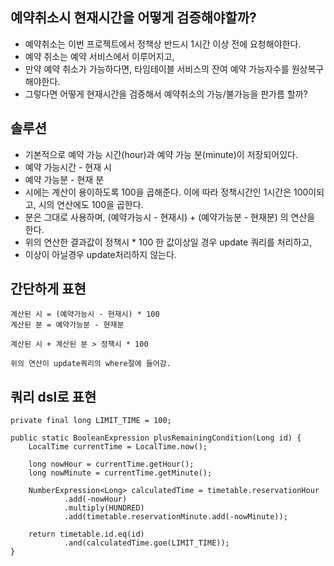 ## 예약취소시 현재시간을 어떻게 검증해야할까?
* 예약취소는 이번 프로젝트에서 정책상 반드시 1시간 이상 전에 요청해야한다.
* 예약 취소는 예약 서비스에서 이루어지고,
* 만약 예약 취소가 가능하다면, 타임테이블 서비스의 잔여 예약 가능자수를 원상복구해야한다.
* 그렇다면 어떻게 현재시간을 검증해서 예약취소의 가능/불가능을 판가름 할까?

## 솔루션
* 기본적으로 예약 가능 시간(hour)과 예약 가능 분(minute)이 저장되어있다.
* 예약 가능시간 - 현재 시
* 예약 가능분 - 현재 분
* 시에는 계산이 용이하도록 100을 곱해준다. 이에 따라 정책시간인 1시간은 100이되고, 시의 연산에도 100을 곱한다.
* 분은 그대로 사용하며, (예약가능시 - 현재시) + (예약가능분 - 현재분) 의 연산을 한다.
* 위의 연산한 결과값이 정책시 * 100 한 값이상일 경우 update 쿼리를 처리하고,
* 이상이 아닐경우 update처리하지 않는다.

## 간단하게 표현
```
계산된 시 = (예약가능시 - 현재시) * 100
계산된 분 = 예약가능분 - 현재분

계산된 시 + 계산된 분 > 정책시 * 100

위의 연산이 update쿼리의 where절에 들어감.
```

## 쿼리 dsl로 표현
```
private final long LIMIT_TIME = 100;

public static BooleanExpression plusRemainingCondition(Long id) {
    LocalTime currentTime = LocalTime.now();

    long nowHour = currentTime.getHour();
    long nowMinute = currentTime.getMinute();

    NumberExpression<Long> calculatedTime = timetable.reservationHour
            .add(-nowHour)
            .multiply(HUNDRED)
            .add(timetable.reservationMinute.add(-nowMinute));

    return timetable.id.eq(id)
            .and(calculatedTime.goe(LIMIT_TIME));
}
```